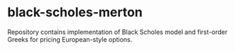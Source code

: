 # black-scholes-merton
Repository contains implementation of Black Scholes model and first-order Greeks for pricing European-style options.  
